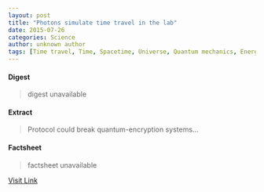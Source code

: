 ```yaml
---
layout: post
title: "Photons simulate time travel in the lab"
date: 2015-07-26
categories: Science
author: unknown author
tags: [Time travel, Time, Spacetime, Universe, Quantum mechanics, Energy, General relativity, Closed timelike curve, Wormhole, Space, Physics, Matter, Gravity, Mechanics, Physical quantities, Cognitive science, Physical sciences, Scientific theories, Philosophy, Metaphysics, Modern physics, Science, Theoretical physics]
---
```



#### Digest
>digest unavailable

#### Extract
>Protocol could break quantum-encryption systems...

#### Factsheet
>factsheet unavailable

[Visit Link](http://feedproxy.google.com/~r/PhysicsWorld/~3/dyA4O-TM2ns/photons-simulate-time-travel-in-the-lab)


